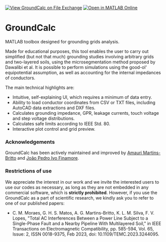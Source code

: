 [![View GroundCalc on File Exchange](https://www.mathworks.com/matlabcentral/images/matlab-file-exchange.svg)](https://www.mathworks.com/matlabcentral/fileexchange/98739-groundcalc) [![Open in MATLAB Online](https://www.mathworks.com/images/responsive/global/open-in-matlab-online.svg)](https://matlab.mathworks.com/open/github/v1?repo=amaurigmartins/groundcalc ) 

# GroundCalc

MATLAB toolbox designed for grounding grids analysis.

Made for educational purposes, this tool enables the user to carry out simplified (but not that much) grounding studies involving arbitrary grids and two-layered soils, using the microsegmentation method proposed by Dawalibi et al. It is possible to perform simulations using the good-ol' equipotential assumption, as well as accounting for the internal impedances of conductors.

The main technical highlights are:
- Intuitive, self-explaining UI, which requires a minimum of data entry.
- Ability to load conductor coordinates from CSV or TXT files, including AutoCAD data extractions and DXF files.
- Calculates grounding impedance, GPR, leakage currents, touch voltage and step voltage distributions.
- Calculates safe limits according to IEEE Std. 80.
- Interactive plot control and grid preview.

### Acknowledgements

GroundCalc has been actively maintained and improved by [Amauri Martins-Britto](mailto:amaurigmartins@gmail.com) and [João Pedro Ivo Finamore](mailto:jpe.ivo@gmail.com).

### Restrictions of use

We appreciate the interest in our work and we invite the interested users to use our codes as necessary, as long as they are not embedded in any commercial software, which is **strictly prohibited**. However, if you use the GroundCalc as a part of scientific research, we kindly ask you to refer to one of our published papers:

- C. M. Moraes, G. H. S. Matos, A. G. Martins-Britto, K. L. M. Silva, F. V. Lopes, "Total AC Interferences Between a Power Line Subject to a Single-Phase Fault and a Nearby Pipeline With Multilayered Soil," in IEEE Transactions on Electromagnetic Compatibility, pp. 585-594, Vol. 65, Issue: 2, ISSN 0018-9375, Feb 2023, doi: 10.1109/TEMC.2023.3244095.
